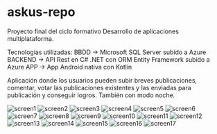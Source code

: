 # askus-repo
Proyecto final del ciclo formativo Desarrollo de aplicaciones multiplataforma.

Tecnologías utilizadas:
BBDD -> Microsoft SQL Server subido a Azure
BACKEND -> API Rest en C# .NET con ORM Entity Framework subido a Azure
APP -> App Android nativa con Kotlin

Aplicación donde los usuarios pueden subir breves publicaciones, comentar, votar las publicaciones existentes y las enviadas para publicación y conseguir logros.
También con modo noche.

![screen1](https://user-images.githubusercontent.com/34713438/150656165-f1d5e3dc-3606-4001-b6dc-f2c92bd3ada9.jpg)
![screen2](https://user-images.githubusercontent.com/34713438/150656166-9ab33a4e-b274-4665-a92f-b2464529a3ed.jpg)
![screen3](https://user-images.githubusercontent.com/34713438/150656167-3c8edaab-3fb9-46be-9810-7a3b88af4ce2.jpg)
![screen4](https://user-images.githubusercontent.com/34713438/150656168-738f7734-624d-42ae-9cce-f68660685237.jpg)
![screen5](https://user-images.githubusercontent.com/34713438/150656169-e0b487fc-f2c3-4cbc-b008-b502cff1e844.jpg)
![screen6](https://user-images.githubusercontent.com/34713438/150656170-e28c28e4-e38c-47cd-86bd-c1198c2f39f5.jpg)
![screen7](https://user-images.githubusercontent.com/34713438/150656171-4b340f20-c0ad-459d-8beb-6b836d681a3b.jpg)
![screen8](https://user-images.githubusercontent.com/34713438/150656172-774dceb1-a8ea-4eb1-aecb-c66abb941044.jpg)
![screen9](https://user-images.githubusercontent.com/34713438/150656174-bc025595-d751-4105-bd5f-f858b983d0cd.jpg)
![screen10](https://user-images.githubusercontent.com/34713438/150656176-cf5e9efb-c338-4851-af64-751f6effbf42.jpg)
![screen11](https://user-images.githubusercontent.com/34713438/150656177-319ce899-1f12-43eb-88bb-e66fe8f4dd1e.jpg)
![screen12](https://user-images.githubusercontent.com/34713438/150656178-3a778350-2bd2-4141-86df-ebdb131ce0d9.jpg)
![screen13](https://user-images.githubusercontent.com/34713438/150656179-f910b130-5a4f-44f5-a754-e8e6b8db735e.jpg)
![screen14](https://user-images.githubusercontent.com/34713438/150656180-54adbc49-8589-4e1f-a0a5-6a1ff5a243b5.jpg)
![screen15](https://user-images.githubusercontent.com/34713438/150656181-05ebb5e4-d362-4c06-b159-4e14f197bdcc.jpg)
![screen16](https://user-images.githubusercontent.com/34713438/150656182-84a31ffa-2432-4069-a86d-a2eadd6a68c1.jpg)
![screen17](https://user-images.githubusercontent.com/34713438/150656183-a0e12ef6-959a-459c-b41f-a9086a3d41fd.jpg)

